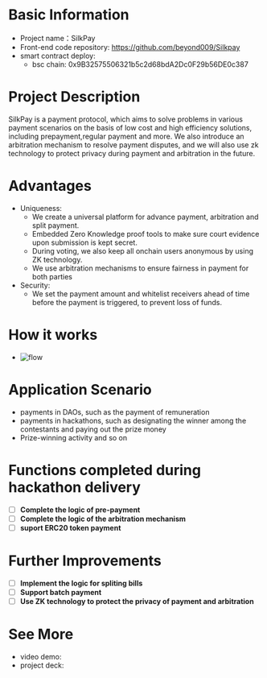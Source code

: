# Basic Information

- Project name：SilkPay
- Front-end code repository: https://github.com/beyond009/Silkpay
- smart contract deploy:
  - bsc chain: 0x9B32575506321b5c2d68bdA2Dc0F29b56DE0c387

# Project Description

SilkPay is a payment protocol, which aims to solve problems in various payment scenarios on the basis of low cost and high efficiency solutions, including prepayment,regular payment and more. We also introduce an arbitration mechanism to resolve payment disputes, and we will also use zk technology to protect privacy during payment and arbitration in the future.

# Advantages

- Uniqueness:
  - We create a universal platform for advance payment, arbitration and split payment.
  - Embedded Zero Knowledge proof tools to make sure court evidence upon submission is kept secret.
  - During voting, we also keep all onchain users anonymous by using ZK technology.
  - We use arbitration mechanisms to ensure fairness in payment for both parties
- Security:
  - We set the payment amount and whitelist receivers ahead of time before the payment is triggered, to prevent loss of funds.

# How it works

- ![flow](https://user-images.githubusercontent.com/8627464/227718733-1b894dd0-63bc-4fc1-97e6-15350faa4e5b.jpg)

# Application Scenario

- payments in DAOs, such as the payment of remuneration
- payments in hackathons, such as designating the winner among the contestants and paying out the prize money
- Prize-winning activity and so on

# Functions completed during hackathon delivery

- [ ] **Complete the logic of pre-payment**
- [ ] **Complete the logic of the arbitration mechanism**
- [ ] **suport ERC20 token payment**

# Further Improvements

- [ ] **Implement the logic for spliting bills**
- [ ] **Support batch payment**
- [ ] **Use ZK technology to protect the privacy of payment and arbitration**

# See More

- video demo:
- project deck:
